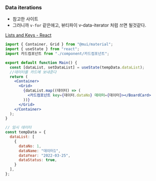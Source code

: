 ### Data iterations

- 참고한 사이트
- 그러니까 `v-for` 같은애고, 뷰티파이 v-data-iterator 처럼 쓰면 될것같다.

[Lists and Keys - React](https://reactjs.org/docs/lists-and-keys.html)

```jsx
import { Container, Grid } from "@mui/material";
import { useState } from "react";
import 카드컴포넌트 from "./component/카드컴포넌트";

export default function Main() {
  const [dataList, setDataList] = useState(tempData.dataList);
  //데이터를 카드에 보내준다
  return (
    <Container>
      <Grid>
        {dataList.map((데이터) => (
          <카드컴포넌트 key={데이터.dataNo} 데이터={데이터}></BoardCard>
        ))}
      </Grid>
    </Container>
  );
}

// 임시 데이터
const tempData = {
  dataList: [
    {
      dataNo: 1,
      dataName: "데이터1",
      dataYear: "2022-03-25",
      dataStatus: true,
    }
  ],
};
```
